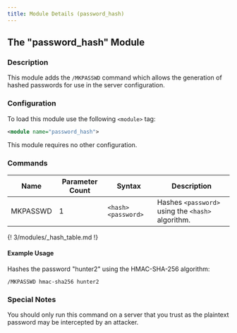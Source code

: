 ```yaml
---
title: Module Details (password_hash)
---
```


## The "password_hash" Module

### Description

This module adds the `/MKPASSWD` command which allows the generation of hashed passwords for use in the server configuration.

### Configuration

To load this module use the following `<module>` tag:

```xml
<module name="password_hash">
```

This module requires no other configuration.

### Commands

Name     | Parameter Count | Syntax              | Description
-------- | --------------- | ------------------- | -----------
MKPASSWD | 1               | `<hash> <password>` | Hashes `<password>` using the `<hash>` algorithm.

{! 3/modules/_hash_table.md !}

#### Example Usage

Hashes the password "hunter2" using the HMAC-SHA-256 algorithm:

```plaintext
/MKPASSWD hmac-sha256 hunter2
```

### Special Notes

You should only run this command on a server that you trust as the plaintext password may be intercepted by an attacker.
